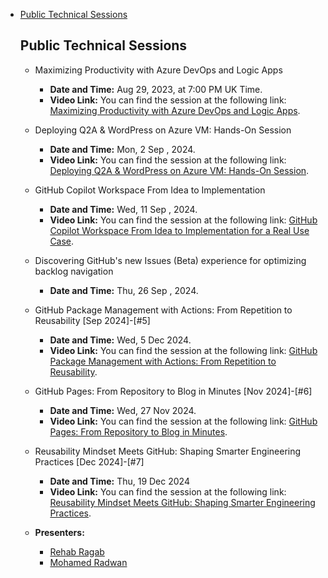 - [Public Technical Sessions](#public-technical-sessions)

  ## Public Technical Sessions
    - Maximizing Productivity with Azure DevOps and Logic Apps
      - **Date and Time:** Aug 29, 2023, at 7:00 PM UK Time.
      - **Video Link:** You can find the session at the following link: [Maximizing Productivity with Azure DevOps and Logic Apps](https://www.youtube.com/watch?v=AhBsuOYnEEI&t=414s).
   
    - Deploying Q2A & WordPress on Azure VM: Hands-On Session
      - **Date and Time:** Mon, 2 Sep , 2024.
      - **Video Link:** You can find the session at the following link: [Deploying Q2A & WordPress on Azure VM: Hands-On Session](https://youtu.be/GGy0mtGQapU?si=zQIEn2RXDIi7Sz2j).
      
    - GitHub Copilot Workspace From Idea to Implementation
      - **Date and Time:** Wed, 11 Sep , 2024.
      - **Video Link:** You can find the session at the following link: [GitHub Copilot Workspace From Idea to Implementation for a Real Use Case](https://youtu.be/qFW-G2KH5Nw?si=UyQqk3FJjlM9wIzO).
       
    - Discovering GitHub's new Issues (Beta) experience for optimizing backlog navigation
      - **Date and Time:** Thu, 26 Sep , 2024.
 
    - GitHub Package Management with Actions: From Repetition to Reusability [Sep 2024]-[#5]
      - **Date and Time:** Wed, 5 Dec 2024.
      - **Video Link:** You can find the session at the following link: [GitHub Package Management with Actions: From Repetition to Reusability](https://youtu.be/mGierzZ4WtQ?si=NAiVfLwdS-4r7ovc).

    - GitHub Pages: From Repository to Blog in Minutes [Nov 2024]-[#6]
      - **Date and Time:** Wed, 27 Nov 2024.
      - **Video Link:** You can find the session at the following link: [GitHub Pages: From Repository to Blog in Minutes](https://youtu.be/0aa6Tsd6ZDA?si=REuqlibo8VcQJxST ).

    - Reusability Mindset Meets GitHub: Shaping Smarter Engineering Practices [Dec 2024]-[#7]
      - **Date and Time:** Thu, 19 Dec 2024
      - **Video Link:** You can find the session at the following link: [Reusability Mindset Meets GitHub: Shaping Smarter Engineering Practices](https://youtu.be/DzSvnpLSOuo?si=2yXurwVNRwr8OCIm).
         
    - **Presenters:**
      - [Rehab Ragab](https://www.linkedin.com/in/rehab-ragab-04a22b19a/)
      - [Mohamed Radwan](https://www.linkedin.com/in/mohamedahmedradwan/)
